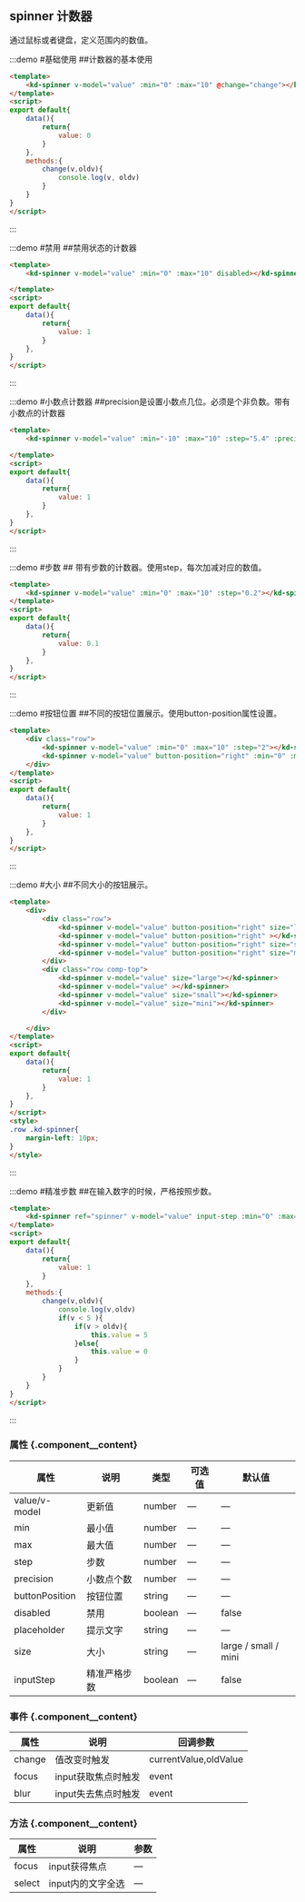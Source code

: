 ## spinner 计数器

通过鼠标或者键盘，定义范围内的数值。

:::demo #基础使用 ##计数器的基本使用

```html
<template>
    <kd-spinner v-model="value" :min="0" :max="10" @change="change"></kd-spinner>
</template>
<script>
export default{
    data(){
        return{
            value: 0
        }
    },
    methods:{
        change(v,oldv){
            console.log(v, oldv)
        }
    }
}
</script>
```

:::

:::demo #禁用 ##禁用状态的计数器

```html
<template>
    <kd-spinner v-model="value" :min="0" :max="10" disabled></kd-spinner>

</template>
<script>
export default{
    data(){
        return{
            value: 1
        }
    },
}
</script>
```

:::

:::demo #小数点计数器 ##precision是设置小数点几位。必须是个非负数。带有小数点的计数器

```html
<template>
    <kd-spinner v-model="value" :min="-10" :max="10" :step="5.4" :precision="2"></kd-spinner>

</template>
<script>
export default{
    data(){
        return{
            value: 1
        }
    },
}
</script>
```

:::

:::demo #步数 ## 带有步数的计数器。使用step，每次加减对应的数值。

```html
<template>
    <kd-spinner v-model="value" :min="0" :max="10" :step="0.2"></kd-spinner>
</template>
<script>
export default{
    data(){
        return{
            value: 0.1
        }
    },
}
</script>
```

:::

:::demo #按钮位置 ##不同的按钮位置展示。使用button-position属性设置。

```html
<template>
    <div class="row">
        <kd-spinner v-model="value" :min="0" :max="10" :step="2"></kd-spinner>
        <kd-spinner v-model="value" button-position="right" :min="0" :max="10" :step="2"></kd-spinner>
    </div>
</template>
<script>
export default{
    data(){
        return{
            value: 1
        }
    },
}
</script>
```

:::

:::demo #大小 ##不同大小的按钮展示。

```html
<template>
    <div>
        <div class="row">
            <kd-spinner v-model="value" button-position="right" size="large"></kd-spinner>
            <kd-spinner v-model="value" button-position="right" ></kd-spinner>
            <kd-spinner v-model="value" button-position="right" size="small"></kd-spinner>
            <kd-spinner v-model="value" button-position="right" size="mini"></kd-spinner>
        </div>
        <div class="row comp-top">
            <kd-spinner v-model="value" size="large"></kd-spinner>
            <kd-spinner v-model="value" ></kd-spinner>
            <kd-spinner v-model="value" size="small"></kd-spinner>
            <kd-spinner v-model="value" size="mini"></kd-spinner>
        </div>

    </div>
</template>
<script>
export default{
    data(){
        return{
            value: 1
        }
    },
}
</script>
<style>
.row .kd-spinner{
    margin-left: 10px;
}
</style>
```

:::

:::demo #精准步数 ##在输入数字的时候，严格按照步数。

```html
<template>
    <kd-spinner ref="spinner" v-model="value" input-step :min="0" :max="10" :step="0.2" :precision="2" @change="change"></kd-spinner>
</template>
<script>
export default{
    data(){
        return{
            value: 1
        }
    },
    methods:{
        change(v,oldv){
            console.log(v,oldv)
            if(v < 5 ){
                if(v > oldv){
                    this.value = 5
                }else{
                    this.value = 0
                }
            }
        }
    }
}
</script>
```

:::

### 属性 {.component__content}

| 属性      | 说明    | 类型      | 可选值       | 默认值   |
|---------- |-------- |---------- |-------------  |-------- |
| value/v-model | 更新值 | number  | — | — |
| min | 最小值 | number  | — | — |
| max | 最大值 | number  | — | — |
| step | 步数 | number  | — | — |
| precision | 小数点个数 | number  | — | — |
| buttonPosition | 按钮位置 | string  | — | — |
| disabled | 禁用 | boolean  | — | false |
| placeholder | 提示文字 | string  | — | — |
| size | 大小 | string  | — | large / small / mini |
| inputStep | 精准严格步数 | boolean | — | false |

### 事件 {.component__content}

| 属性      | 说明    | 回调参数 |
|---------- |-------- |-------- |
| change | 值改变时触发 | currentValue,oldValue
| focus | input获取焦点时触发 | event
| blur | input失去焦点时触发 | event

### 方法 {.component__content}

| 属性      | 说明    | 参数 |
|---------- |-------- |-------- |
| focus | input获得焦点 | —
| select | input内的文字全选 | —
